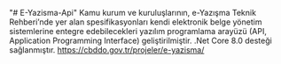 "# E-Yazisma-Api" 
Kamu kurum ve kuruluşlarının, e-Yazışma Teknik Rehberi’nde yer alan spesifikasyonları kendi elektronik belge yönetim sistemlerine entegre edebilecekleri yazılım programlama arayüzü (API, Application Programming Interface) geliştirilmiştir. 
.Net Core 8.0 desteği sağlanmıştır.
https://cbddo.gov.tr/projeler/e-yazisma/
